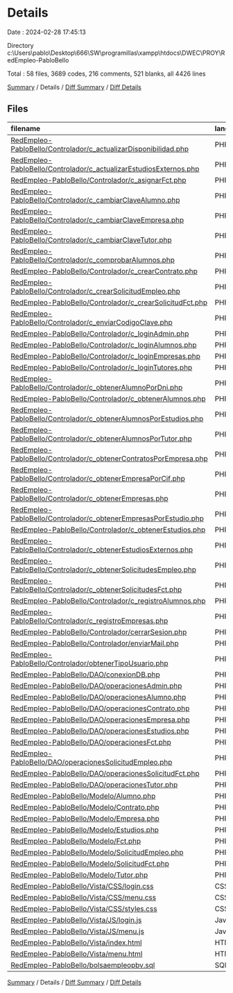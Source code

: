 # Details

Date : 2024-02-28 17:45:13

Directory c:\\Users\\pablo\\Desktop\\666\\SW\\programillas\\xampp\\htdocs\\DWEC\\PROY\\RedEmpleo-PabloBello

Total : 58 files,  3689 codes, 216 comments, 521 blanks, all 4426 lines

[Summary](results.md) / Details / [Diff Summary](diff.md) / [Diff Details](diff-details.md)

## Files
| filename | language | code | comment | blank | total |
| :--- | :--- | ---: | ---: | ---: | ---: |
| [RedEmpleo-PabloBello/Controlador/c_actualizarDisponibilidad.php](/RedEmpleo-PabloBello/Controlador/c_actualizarDisponibilidad.php) | PHP | 15 | 0 | 4 | 19 |
| [RedEmpleo-PabloBello/Controlador/c_actualizarEstudiosExternos.php](/RedEmpleo-PabloBello/Controlador/c_actualizarEstudiosExternos.php) | PHP | 14 | 0 | 2 | 16 |
| [RedEmpleo-PabloBello/Controlador/c_asignarFct.php](/RedEmpleo-PabloBello/Controlador/c_asignarFct.php) | PHP | 23 | 1 | 7 | 31 |
| [RedEmpleo-PabloBello/Controlador/c_cambiarClaveAlumno.php](/RedEmpleo-PabloBello/Controlador/c_cambiarClaveAlumno.php) | PHP | 20 | 0 | 3 | 23 |
| [RedEmpleo-PabloBello/Controlador/c_cambiarClaveEmpresa.php](/RedEmpleo-PabloBello/Controlador/c_cambiarClaveEmpresa.php) | PHP | 20 | 0 | 3 | 23 |
| [RedEmpleo-PabloBello/Controlador/c_cambiarClaveTutor.php](/RedEmpleo-PabloBello/Controlador/c_cambiarClaveTutor.php) | PHP | 20 | 0 | 3 | 23 |
| [RedEmpleo-PabloBello/Controlador/c_comprobarAlumnos.php](/RedEmpleo-PabloBello/Controlador/c_comprobarAlumnos.php) | PHP | 14 | 0 | 3 | 17 |
| [RedEmpleo-PabloBello/Controlador/c_crearContrato.php](/RedEmpleo-PabloBello/Controlador/c_crearContrato.php) | PHP | 39 | 7 | 9 | 55 |
| [RedEmpleo-PabloBello/Controlador/c_crearSolicitudEmpleo.php](/RedEmpleo-PabloBello/Controlador/c_crearSolicitudEmpleo.php) | PHP | 45 | 5 | 10 | 60 |
| [RedEmpleo-PabloBello/Controlador/c_crearSolicitudFct.php](/RedEmpleo-PabloBello/Controlador/c_crearSolicitudFct.php) | PHP | 26 | 3 | 7 | 36 |
| [RedEmpleo-PabloBello/Controlador/c_enviarCodigoClave.php](/RedEmpleo-PabloBello/Controlador/c_enviarCodigoClave.php) | PHP | 33 | 0 | 2 | 35 |
| [RedEmpleo-PabloBello/Controlador/c_loginAdmin.php](/RedEmpleo-PabloBello/Controlador/c_loginAdmin.php) | PHP | 45 | 3 | 5 | 53 |
| [RedEmpleo-PabloBello/Controlador/c_loginAlumnos.php](/RedEmpleo-PabloBello/Controlador/c_loginAlumnos.php) | PHP | 15 | 0 | 3 | 18 |
| [RedEmpleo-PabloBello/Controlador/c_loginEmpresas.php](/RedEmpleo-PabloBello/Controlador/c_loginEmpresas.php) | PHP | 15 | 0 | 3 | 18 |
| [RedEmpleo-PabloBello/Controlador/c_loginTutores.php](/RedEmpleo-PabloBello/Controlador/c_loginTutores.php) | PHP | 15 | 0 | 3 | 18 |
| [RedEmpleo-PabloBello/Controlador/c_obtenerAlumnoPorDni.php](/RedEmpleo-PabloBello/Controlador/c_obtenerAlumnoPorDni.php) | PHP | 12 | 0 | 2 | 14 |
| [RedEmpleo-PabloBello/Controlador/c_obtenerAlumnos.php](/RedEmpleo-PabloBello/Controlador/c_obtenerAlumnos.php) | PHP | 12 | 0 | 1 | 13 |
| [RedEmpleo-PabloBello/Controlador/c_obtenerAlumnosPorEstudios.php](/RedEmpleo-PabloBello/Controlador/c_obtenerAlumnosPorEstudios.php) | PHP | 12 | 0 | 2 | 14 |
| [RedEmpleo-PabloBello/Controlador/c_obtenerAlumnosPorTutor.php](/RedEmpleo-PabloBello/Controlador/c_obtenerAlumnosPorTutor.php) | PHP | 18 | 2 | 5 | 25 |
| [RedEmpleo-PabloBello/Controlador/c_obtenerContratosPorEmpresa.php](/RedEmpleo-PabloBello/Controlador/c_obtenerContratosPorEmpresa.php) | PHP | 12 | 0 | 2 | 14 |
| [RedEmpleo-PabloBello/Controlador/c_obtenerEmpresaPorCif.php](/RedEmpleo-PabloBello/Controlador/c_obtenerEmpresaPorCif.php) | PHP | 12 | 0 | 2 | 14 |
| [RedEmpleo-PabloBello/Controlador/c_obtenerEmpresas.php](/RedEmpleo-PabloBello/Controlador/c_obtenerEmpresas.php) | PHP | 12 | 0 | 1 | 13 |
| [RedEmpleo-PabloBello/Controlador/c_obtenerEmpresasPorEstudio.php](/RedEmpleo-PabloBello/Controlador/c_obtenerEmpresasPorEstudio.php) | PHP | 12 | 0 | 2 | 14 |
| [RedEmpleo-PabloBello/Controlador/c_obtenerEstudios.php](/RedEmpleo-PabloBello/Controlador/c_obtenerEstudios.php) | PHP | 12 | 0 | 3 | 15 |
| [RedEmpleo-PabloBello/Controlador/c_obtenerEstudiosExternos.php](/RedEmpleo-PabloBello/Controlador/c_obtenerEstudiosExternos.php) | PHP | 13 | 0 | 2 | 15 |
| [RedEmpleo-PabloBello/Controlador/c_obtenerSolicitudesEmpleo.php](/RedEmpleo-PabloBello/Controlador/c_obtenerSolicitudesEmpleo.php) | PHP | 12 | 0 | 3 | 15 |
| [RedEmpleo-PabloBello/Controlador/c_obtenerSolicitudesFct.php](/RedEmpleo-PabloBello/Controlador/c_obtenerSolicitudesFct.php) | PHP | 16 | 0 | 4 | 20 |
| [RedEmpleo-PabloBello/Controlador/c_registroAlumnos.php](/RedEmpleo-PabloBello/Controlador/c_registroAlumnos.php) | PHP | 31 | 0 | 4 | 35 |
| [RedEmpleo-PabloBello/Controlador/c_registroEmpresas.php](/RedEmpleo-PabloBello/Controlador/c_registroEmpresas.php) | PHP | 27 | 0 | 3 | 30 |
| [RedEmpleo-PabloBello/Controlador/cerrarSesion.php](/RedEmpleo-PabloBello/Controlador/cerrarSesion.php) | PHP | 11 | 0 | 0 | 11 |
| [RedEmpleo-PabloBello/Controlador/enviarMail.php](/RedEmpleo-PabloBello/Controlador/enviarMail.php) | PHP | 28 | 6 | 6 | 40 |
| [RedEmpleo-PabloBello/Controlador/obtenerTipoUsuario.php](/RedEmpleo-PabloBello/Controlador/obtenerTipoUsuario.php) | PHP | 11 | 0 | 2 | 13 |
| [RedEmpleo-PabloBello/DAO/conexionDB.php](/RedEmpleo-PabloBello/DAO/conexionDB.php) | PHP | 20 | 1 | 0 | 21 |
| [RedEmpleo-PabloBello/DAO/operacionesAdmin.php](/RedEmpleo-PabloBello/DAO/operacionesAdmin.php) | PHP | 36 | 1 | 1 | 38 |
| [RedEmpleo-PabloBello/DAO/operacionesAlumno.php](/RedEmpleo-PabloBello/DAO/operacionesAlumno.php) | PHP | 188 | 4 | 20 | 212 |
| [RedEmpleo-PabloBello/DAO/operacionesContrato.php](/RedEmpleo-PabloBello/DAO/operacionesContrato.php) | PHP | 48 | 1 | 6 | 55 |
| [RedEmpleo-PabloBello/DAO/operacionesEmpresa.php](/RedEmpleo-PabloBello/DAO/operacionesEmpresa.php) | PHP | 142 | 2 | 14 | 158 |
| [RedEmpleo-PabloBello/DAO/operacionesEstudios.php](/RedEmpleo-PabloBello/DAO/operacionesEstudios.php) | PHP | 29 | 8 | 4 | 41 |
| [RedEmpleo-PabloBello/DAO/operacionesFct.php](/RedEmpleo-PabloBello/DAO/operacionesFct.php) | PHP | 36 | 1 | 10 | 47 |
| [RedEmpleo-PabloBello/DAO/operacionesSolicitudEmpleo.php](/RedEmpleo-PabloBello/DAO/operacionesSolicitudEmpleo.php) | PHP | 41 | 1 | 6 | 48 |
| [RedEmpleo-PabloBello/DAO/operacionesSolicitudFct.php](/RedEmpleo-PabloBello/DAO/operacionesSolicitudFct.php) | PHP | 58 | 2 | 9 | 69 |
| [RedEmpleo-PabloBello/DAO/operacionesTutor.php](/RedEmpleo-PabloBello/DAO/operacionesTutor.php) | PHP | 45 | 1 | 3 | 49 |
| [RedEmpleo-PabloBello/Modelo/Alumno.php](/RedEmpleo-PabloBello/Modelo/Alumno.php) | PHP | 89 | 0 | 11 | 100 |
| [RedEmpleo-PabloBello/Modelo/Contrato.php](/RedEmpleo-PabloBello/Modelo/Contrato.php) | PHP | 53 | 0 | 7 | 60 |
| [RedEmpleo-PabloBello/Modelo/Empresa.php](/RedEmpleo-PabloBello/Modelo/Empresa.php) | PHP | 62 | 0 | 8 | 70 |
| [RedEmpleo-PabloBello/Modelo/Estudios.php](/RedEmpleo-PabloBello/Modelo/Estudios.php) | PHP | 34 | 0 | 7 | 41 |
| [RedEmpleo-PabloBello/Modelo/Fct.php](/RedEmpleo-PabloBello/Modelo/Fct.php) | PHP | 41 | 0 | 6 | 47 |
| [RedEmpleo-PabloBello/Modelo/SolicitudEmpleo.php](/RedEmpleo-PabloBello/Modelo/SolicitudEmpleo.php) | PHP | 80 | 0 | 10 | 90 |
| [RedEmpleo-PabloBello/Modelo/SolicitudFct.php](/RedEmpleo-PabloBello/Modelo/SolicitudFct.php) | PHP | 53 | 0 | 7 | 60 |
| [RedEmpleo-PabloBello/Modelo/Tutor.php](/RedEmpleo-PabloBello/Modelo/Tutor.php) | PHP | 62 | 0 | 8 | 70 |
| [RedEmpleo-PabloBello/Vista/CSS/login.css](/RedEmpleo-PabloBello/Vista/CSS/login.css) | CSS | 29 | 0 | 5 | 34 |
| [RedEmpleo-PabloBello/Vista/CSS/menu.css](/RedEmpleo-PabloBello/Vista/CSS/menu.css) | CSS | 78 | 0 | 14 | 92 |
| [RedEmpleo-PabloBello/Vista/CSS/styles.css](/RedEmpleo-PabloBello/Vista/CSS/styles.css) | CSS | 173 | 0 | 22 | 195 |
| [RedEmpleo-PabloBello/Vista/JS/login.js](/RedEmpleo-PabloBello/Vista/JS/login.js) | JavaScript | 507 | 9 | 59 | 575 |
| [RedEmpleo-PabloBello/Vista/JS/menu.js](/RedEmpleo-PabloBello/Vista/JS/menu.js) | JavaScript | 954 | 12 | 93 | 1,059 |
| [RedEmpleo-PabloBello/Vista/index.html](/RedEmpleo-PabloBello/Vista/index.html) | HTML | 22 | 1 | 2 | 25 |
| [RedEmpleo-PabloBello/Vista/menu.html](/RedEmpleo-PabloBello/Vista/menu.html) | HTML | 26 | 2 | 4 | 32 |
| [RedEmpleo-PabloBello/bolsaempleopbv.sql](/RedEmpleo-PabloBello/bolsaempleopbv.sql) | SQL | 161 | 143 | 74 | 378 |

[Summary](results.md) / Details / [Diff Summary](diff.md) / [Diff Details](diff-details.md)